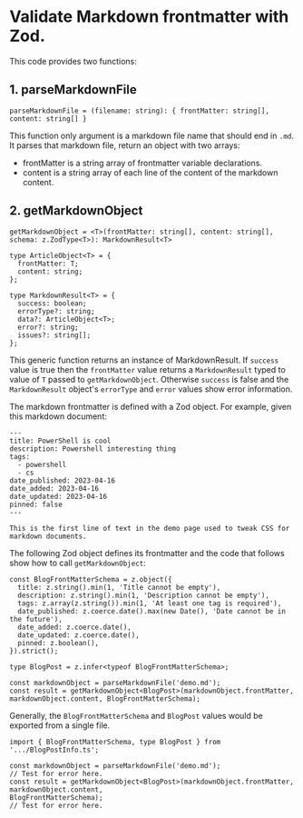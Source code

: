 # Validate Markdown frontmatter with Zod. 

This code provides two functions:

## 1. parseMarkdownFile 

```
parseMarkdownFile = (filename: string): { frontMatter: string[], content: string[] }
```

This function only argument is a markdown file name that should end in `.md`. It parses that markdown file, return an object with two arrays:

- frontMatter is a string array of frontmatter variable declarations.
- content is a string array of each line of the content of the markdown content. 

## 2. getMarkdownObject

```
getMarkdownObject = <T>(frontMatter: string[], content: string[], schema: z.ZodType<T>): MarkdownResult<T>
```

```
type ArticleObject<T> = {
  frontMatter: T;
  content: string;
};

type MarkdownResult<T> = {
  success: boolean;
  errorType?: string;
  data?: ArticleObject<T>;
  error?: string;
  issues?: string[];
};
```

This generic function returns an instance of MarkdownResult. If `success` value is true then the `frontMatter` value returns a `MarkdownResult` typed to value of `T` passed to `getMarkdownObject`. Otherwise `success` is false and the `MarkdownResult` object's `errorType` and `error` values show error information. 

The markdown frontmatter is defined with a Zod object. For example, given this markdown document:

```
---
title: PowerShell is cool
description: Powershell interesting thing
tags:
  - powershell
  - cs
date_published: 2023-04-16
date_added: 2023-04-16
date_updated: 2023-04-16
pinned: false
---

This is the first line of text in the demo page used to tweak CSS for markdown documents. 
```

The following Zod object defines its frontmatter and the code that follows show how to call `getMarkdownObject`:

```
const BlogFrontMatterSchema = z.object({
  title: z.string().min(1, 'Title cannot be empty'),
  description: z.string().min(1, 'Description cannot be empty'),
  tags: z.array(z.string()).min(1, 'At least one tag is required'),
  date_published: z.coerce.date().max(new Date(), 'Date cannot be in the future'),
  date_added: z.coerce.date(),
  date_updated: z.coerce.date(),
  pinned: z.boolean(),
}).strict();

type BlogPost = z.infer<typeof BlogFrontMatterSchema>;

const markdownObject = parseMarkdownFile('demo.md');
const result = getMarkdownObject<BlogPost>(markdownObject.frontMatter, markdownObject.content, BlogFrontMatterSchema);
```

Generally, the `BlogFrontMatterSchema`  and `BlogPost` values would be exported from a single file. 

```
import { BlogFrontMatterSchema, type BlogPost } from '.../BlogPostInfo.ts';

const markdownObject = parseMarkdownFile('demo.md');
// Test for error here.
const result = getMarkdownObject<BlogPost>(markdownObject.frontMatter, markdownObject.content, 
BlogFrontMatterSchema);
// Test for error here.
```
